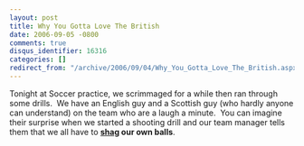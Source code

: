 ```yaml
---
layout: post
title: Why You Gotta Love The British
date: 2006-09-05 -0800
comments: true
disqus_identifier: 16316
categories: []
redirect_from: "/archive/2006/09/04/Why_You_Gotta_Love_The_British.aspx/"
---
```


Tonight at Soccer practice, we scrimmaged for a while then ran through
some drills.  We have an English guy and a Scottish guy (who hardly
anyone can understand) on the team who are a laugh a minute.  You can
imagine their surprise when we started a shooting drill and our team
manager tells them that we all have to
**[shag](http://en.wikipedia.org/wiki/Shag) our own balls**.


